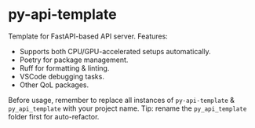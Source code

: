 # py-api-template

Template for FastAPI-based API server. Features:

- Supports both CPU/GPU-accelerated setups automatically.
- Poetry for package management.
- Ruff for formatting & linting.
- VSCode debugging tasks.
- Other QoL packages.

Before usage, remember to replace all instances of `py-api-template` & `py_api_template`
with your project name. Tip: rename the `py_api_template` folder first for auto-refactor.
